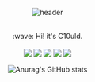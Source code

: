 <div align = "center">
  
  ![header](https://capsule-render.vercel.app/api?type=cylinder&color=dbe7f2&section=header&text=C10ulday&fontColor=ffffff&fontSize=70&animation=fadeIn&fontAlignY=55)
<div>
<br/>
  :wave: Hi! it's C10uld.
<br/>
<br/>
<img src="https://img.shields.io/badge/JavaScript-F7DF1E?style=for-the-badge&logo=javascript&logoColor=white">
<img src="https://img.shields.io/badge/React-61DAFB?style=for-the-badge&logo=react&logoColor=white">
<img src="https://img.shields.io/badge/JAVA-007396?style=for-the-badge&logo=Java&logoColor=white">
<img src="https://img.shields.io/badge/Oracle-F80000?style=for-the-badge&logo=Oracle&logoColor=white">
<img src="https://img.shields.io/badge/github-181717?style=for-the-badge&logo=github&logoColor=white">

![Anurag's GitHub stats](https://github-readme-stats.vercel.app/api?username=C10uld&show_icons=true&theme=rose_pine)

<!--
**C10uld/C10uld** is a ✨ _special_ ✨ repository because its `README.md` (this file) appears on your GitHub profile.

Here are some ideas to get you started:

- 🔭 I’m currently working on ...
- 🌱 I’m currently learning ...
- 👯 I’m looking to collaborate on ...
- 🤔 I’m looking for help with ...
- 💬 Ask me about ...
- 📫 How to reach me: ...
- 😄 Pronouns: ...
- ⚡ Fun fact: ...
-->
